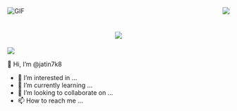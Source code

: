 <img src="https://camo.githubusercontent.com/7d7149a7c9e246420ae54873d7fef3580ca72645c814129a7f7d987dc1f6c5b8/68747470733a2f2f656b74656c696f6e2e67722f77702d636f6e74656e742f75706c6f6164732f506978656c41727447616d65526f6f6d2e676966" alt="GIF" data-canonical-src="https://ektelion.gr/wp-content/uploads/PixelArtGameRoom.gif" style="max-width: 100%; display: inline-block;" data-target="animated-image.originalImage">


<img align="right" src="https://visitor-badge.laobi.icu/badge?page_id=salesp07.salesp07" />

<h1 align="center">
    <img src="https://readme-typing-svg.herokuapp.com/?font=Righteous&size=35&center=true&vCenter=true&width=500&height=70&duration=4000&lines=Hi+There!+👋;+I'm+Jatin+Kumar!;💻+I'm+Data+Analyst!;" />
</h1>
<img src="https://user-images.githubusercontent.com/74038190/212284100-561aa473-3905-4a80-b561-0d28506553ee.gif" />


  
  
  👋 Hi, I’m @jatin7k8
- 👀 I’m interested in ...
- 🌱 I’m currently learning ...
- 💞️ I’m looking to collaborate on ...
- 📫 How to reach me ...

<!---
jatin7k8/jatin7k8 is a ✨ special ✨ repository because its `README.md` (this file) appears on your GitHub profile.
You can click the Preview link to take a look at your changes.
--->
